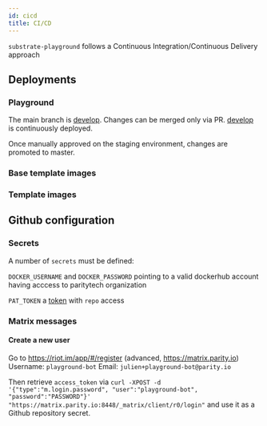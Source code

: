 ```yaml
---
id: cicd
title: CI/CD
---
```


`substrate-playground` follows a Continuous Integration/Continuous Delivery approach

## Deployments

### Playground

The main branch is [develop](https://github.com/paritytech/substrate-playground/tree/develop). Changes can be merged only via PR.
[develop](https://github.com/paritytech/substrate-playground/tree/develop) is continuously deployed.

Once manually approved on the staging environment, changes are promoted to master.

### Base template images

### Template images

## Github configuration

### Secrets

A number of `secrets` must be defined:

`DOCKER_USERNAME` and `DOCKER_PASSWORD` pointing to a valid dockerhub account having acccess to paritytech organization

`PAT_TOKEN` a [token](https://help.github.com/en/actions/reference/events-that-trigger-workflows#triggering-new-workflows-using-a-personal-access-token) with `repo` access

### Matrix messages

#### Create a new user

Go to https://riot.im/app/#/register (advanced, https://matrix.parity.io)
Username: `playground-bot`
Email: `julien+playground-bot@parity.io`

Then retrieve `access_token` via `curl -XPOST -d '{"type":"m.login.password", "user":"playground-bot", "password":"PASSWORD"}' "https://matrix.parity.io:8448/_matrix/client/r0/login"` and use it as a Github repository secret.

